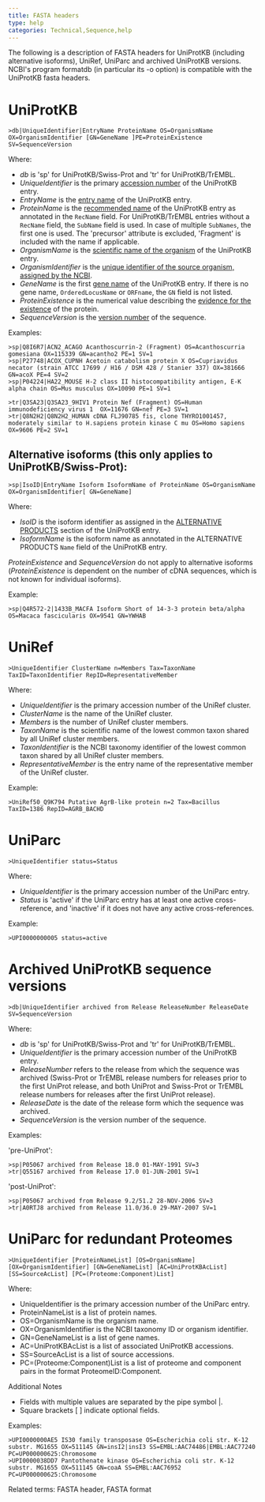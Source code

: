 ```yaml
---
title: FASTA headers
type: help
categories: Technical,Sequence,help
---
```


The following is a description of FASTA headers for UniProtKB (including alternative isoforms), UniRef, UniParc and archived UniProtKB versions. NCBI's program formatdb (in particular its -o option) is compatible with the UniProtKB fasta headers.

# UniProtKB

    >db|UniqueIdentifier|EntryName ProteinName OS=OrganismName OX=OrganismIdentifier [GN=GeneName ]PE=ProteinExistence SV=SequenceVersion

Where:

- _db_ is 'sp' for UniProtKB/Swiss-Prot and 'tr' for UniProtKB/TrEMBL.
- _UniqueIdentifier_ is the primary [accession number](https://www.uniprot.org/help/accession_numbers) of the UniProtKB entry.
- _EntryName_ is the [entry name](https://www.uniprot.org/help/entry_name) of the UniProtKB entry.
- _ProteinName_ is the [recommended name](https://www.uniprot.org/help/protein_names) of the UniProtKB entry as annotated in the `RecName` field. For UniProtKB/TrEMBL entries without a `RecName` field, the `SubName` field is used. In case of multiple `SubNames`, the first one is used. The 'precursor' attribute is excluded, 'Fragment' is included with the name if applicable.
- _OrganismName_ is the [scientific name of the organism](https://www.uniprot.org/help/organism-name) of the UniProtKB entry.
- _OrganismIdentifier_ is the [unique identifier of the source organism, assigned by the NCBI](https://www.uniprot.org/help/taxonomic_identifier).
- _GeneName_ is the first [gene name](https://www.uniprot.org/help/gene_name) of the UniProtKB entry. If there is no gene name, `OrderedLocusName` or `ORFname`, the `GN` field is not listed.
- _ProteinExistence_ is the numerical value describing the [evidence for the existence](https://www.uniprot.org/help/protein_existence) of the protein.
- _SequenceVersion_ is the [version number](https://www.uniprot.org/help/entry_history) of the sequence.

Examples:

    >sp|Q8I6R7|ACN2_ACAGO Acanthoscurrin-2 (Fragment) OS=Acanthoscurria gomesiana OX=115339 GN=acantho2 PE=1 SV=1
    >sp|P27748|ACOX_CUPNH Acetoin catabolism protein X OS=Cupriavidus necator (strain ATCC 17699 / H16 / DSM 428 / Stanier 337) OX=381666 GN=acoX PE=4 SV=2
    >sp|P04224|HA22_MOUSE H-2 class II histocompatibility antigen, E-K alpha chain OS=Mus musculus OX=10090 PE=1 SV=1

    >tr|Q3SA23|Q3SA23_9HIV1 Protein Nef (Fragment) OS=Human immunodeficiency virus 1  OX=11676 GN=nef PE=3 SV=1
    >tr|Q8N2H2|Q8N2H2_HUMAN cDNA FLJ90785 fis, clone THYRO1001457, moderately similar to H.sapiens protein kinase C mu OS=Homo sapiens OX=9606 PE=2 SV=1

## Alternative isoforms (this only applies to UniProtKB/Swiss-Prot):

    >sp|IsoID|EntryName Isoform IsoformName of ProteinName OS=OrganismName OX=OrganismIdentifier[ GN=GeneName]

Where:

- _IsoID_ is the isoform identifier as assigned in the [ALTERNATIVE PRODUCTS](https://www.uniprot.org/help/alternative_products) section of the UniProtKB entry.
- _IsoformName_ is the isoform name as annotated in the ALTERNATIVE PRODUCTS `Name` field of the UniProtKB entry.

_ProteinExistence_ and _SequenceVersion_ do not apply to alternative isoforms (_ProteinExistence_ is dependent on the number of cDNA sequences, which is not known for individual isoforms).

Example:

    >sp|Q4R572-2|1433B_MACFA Isoform Short of 14-3-3 protein beta/alpha OS=Macaca fascicularis OX=9541 GN=YWHAB

# UniRef

    >UniqueIdentifier ClusterName n=Members Tax=TaxonName TaxID=TaxonIdentifier RepID=RepresentativeMember

Where:

- _UniqueIdentifier_ is the primary accession number of the UniRef cluster.
- _ClusterName_ is the name of the UniRef cluster.
- _Members_ is the number of UniRef cluster members.
- _TaxonName_ is the scientific name of the lowest common taxon shared by all UniRef cluster members.
- _TaxonIdentifier_ is the NCBI taxonomy identifier of the lowest common taxon shared by all UniRef cluster members.
- _RepresentativeMember_ is the entry name of the representative member of the UniRef cluster.

Example:

    >UniRef50_Q9K794 Putative AgrB-like protein n=2 Tax=Bacillus TaxID=1386 RepID=AGRB_BACHD

# UniParc

    >UniqueIdentifier status=Status

Where:

- _UniqueIdentifier_ is the primary accession number of the UniParc entry.
- _Status_ is 'active' if the UniParc entry has at least one active cross-reference, and 'inactive' if it does not have any active cross-references.

Example:

    >UPI0000000005 status=active

# Archived UniProtKB sequence versions

    >db|UniqueIdentifier archived from Release ReleaseNumber ReleaseDate SV=SequenceVersion

Where:

- _db_ is 'sp' for UniProtKB/Swiss-Prot and 'tr' for UniProtKB/TrEMBL.
- _UniqueIdentifier_ is the primary accession number of the UniProtKB entry.
- _ReleaseNumber_ refers to the release from which the sequence was archived (Swiss-Prot or TrEMBL release numbers for releases prior to the first UniProt release, and both UniProt and Swiss-Prot or TrEMBL release numbers for releases after the first UniProt release).
- _ReleaseDate_ is the date of the release form which the sequence was archived.
- _SequenceVersion_ is the version number of the sequence.

Examples:

'pre-UniProt':

    >sp|P05067 archived from Release 18.0 01-MAY-1991 SV=3
    >tr|Q55167 archived from Release 17.0 01-JUN-2001 SV=1

'post-UniProt':

    >sp|P05067 archived from Release 9.2/51.2 28-NOV-2006 SV=3
    >tr|A0RTJ8 archived from Release 11.0/36.0 29-MAY-2007 SV=1

# UniParc for redundant Proteomes
    
    >UniqueIdentifier [ProteinNameList] [OS=OrganismName] [OX=OrganismIdentifier] [GN=GeneNameList] [AC=UniProtKBAcList] [SS=SourceAcList] [PC=(Proteome:Component)List]

Where:

- UniqueIdentifier is the primary accession number of the UniParc entry.
- ProteinNameList is a list of protein names.
- OS=OrganismName is the organism name.
- OX=OrganismIdentifier is the NCBI taxonomy ID or organism identifier.
- GN=GeneNameList is a list of gene names.
- AC=UniProtKBAcList is a list of associated UniProtKB accessions.
- SS=SourceAcList is a list of source accessions.
- PC=(Proteome:Component)List is a list of proteome and component pairs in the format ProteomeID:Component.

Additional Notes
- Fields with multiple values are separated by the pipe symbol |.
- Square brackets [ ] indicate optional fields.

Examples:

    >UPI0000000AE5 IS30 family transposase OS=Escherichia coli str. K-12 substr. MG1655 OX=511145 GN=insI2|insI3 SS=EMBL:AAC74486|EMBL:AAC77240 PC=UP000000625:Chromosome
    >UPI0000038DD7 Pantothenate kinase OS=Escherichia coli str. K-12 substr. MG1655 OX=511145 GN=coaA SS=EMBL:AAC76952 PC=UP000000625:Chromosome


Related terms: FASTA header, FASTA format
